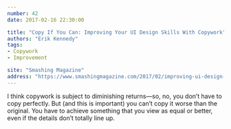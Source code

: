 ```yaml
---
number: 42
date: 2017-02-16 22:30:00

title: "Copy If You Can: Improving Your UI Design Skills With Copywork"
authors: "Erik Kennedy"
tags:
- Copywork
- Improvement

site: "Smashing Magazine"
address: "https://www.smashingmagazine.com/2017/02/improving-ui-design-skills-copywork/"
---
```


I think copywork is subject to diminishing returns—so, no, you don’t have to copy perfectly. But (and this is important) you can’t copy it worse than the original. You have to achieve something that you view as equal or better, even if the details don’t totally line up.
